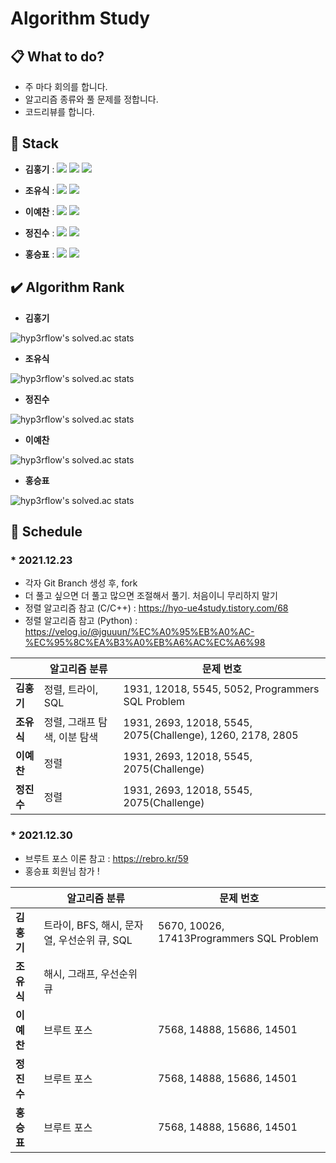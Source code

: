# Algorithm Study

## 📋 What to do?

* 주 마다 회의를 합니다.
* 알고리즘 종류와 풀 문제를 정합니다.
* 코드리뷰를 합니다.

## 🔨 Stack

* **김홍기** : <img src="https://img.shields.io/badge/C/C++-00599C?style=flat-square&logo=C++&logoColor=white"/> <img src="https://img.shields.io/badge/Visual Studio-5C2D91?style=flat-square&logo=Visual Studio&logoColor=white"/> <img src="https://img.shields.io/badge/MySQL-4479A1?style=flat-square&logo=MySQL&logoColor=white"/>

* **조유식** : <img src="https://img.shields.io/badge/C/C++-00599C?style=flat-square&logo=C++&logoColor=white"/> <img src="https://img.shields.io/badge/Visual Studio-5C2D91?style=flat-square&logo=Visual Studio&logoColor=white"/>

* **이예찬** : <img src="https://img.shields.io/badge/C/C++-00599C?style=flat-square&logo=C++&logoColor=white"/> <img src="https://img.shields.io/badge/Visual Studio-5C2D91?style=flat-square&logo=Visual Studio&logoColor=white"/>

* **정진수** : <img src="https://img.shields.io/badge/Python-000000C?style=flat-square&logo=Python&logoColor=white"/> <img src="https://img.shields.io/badge/Visual Studio Code-007ACC?style=flat-square&logo=Visual Studio Code&logoColor=white"/>

* **홍승표** : <img src="https://img.shields.io/badge/JavaScript-F7DF1E?style=flat-square&logo=JavaScript&logoColor=white"/> <img src="https://img.shields.io/badge/Visual Studio Code-007ACC?style=flat-square&logo=Visual Studio Code&logoColor=white"/>

## ✔️ Algorithm Rank
* **김홍기**

![hyp3rflow's solved.ac stats](https://github-readme-solvedac.hyp3rflow.vercel.app/api/?handle=rlaghdrl333)

* **조유식**

![hyp3rflow's solved.ac stats](https://github-readme-solvedac.hyp3rflow.vercel.app/api/?handle=whdbtlr12)

* **정진수**

![hyp3rflow's solved.ac stats](https://github-readme-solvedac.hyp3rflow.vercel.app/api/?handle=wlstkd5129)

* **이예찬**

![hyp3rflow's solved.ac stats](https://github-readme-solvedac.hyp3rflow.vercel.app/api/?handle=2praisehim)

* **홍승표**

![hyp3rflow's solved.ac stats](https://github-readme-solvedac.hyp3rflow.vercel.app/api/?handle=tmdvy11)


## 📌 **Schedule**

### * 2021.12.23

* 각자 Git Branch 생성 후, fork
* 더 풀고 싶으면 더 풀고 많으면 조절해서 풀기. 처음이니 무리하지 말기
* 정렬 알고리즘 참고 (C/C++) : https://hyo-ue4study.tistory.com/68
* 정렬 알고리즘 참고 (Python) :  https://velog.io/@jguuun/%EC%A0%95%EB%A0%AC-%EC%95%8C%EA%B3%A0%EB%A6%AC%EC%A6%98

||알고리즘 분류|문제 번호|
|------|---|---|
|**김홍기**|정렬, 트라이, SQL|1931, 12018, 5545, 5052, Programmers SQL Problem|
|**조유식**|정렬, 그래프 탐색, 이분 탐색|1931, 2693, 12018, 5545, 2075(Challenge), 1260, 2178, 2805|
|**이예찬**|정렬|1931, 2693, 12018, 5545, 2075(Challenge)|
|**정진수**|정렬|1931, 2693, 12018, 5545, 2075(Challenge)|


### * 2021.12.30

* 브루트 포스 이론 참고 : https://rebro.kr/59
* 홍승표 회원님 참가 !

||알고리즘 분류|문제 번호|
|------|---|---|
|**김홍기**|트라이, BFS, 해시, 문자열, 우선순위 큐, SQL|5670, 10026, 17413Programmers SQL Problem|
|**조유식**|해시, 그래프, 우선순위 큐||
|**이예찬**|브루트 포스|7568, 14888, 15686, 14501|
|**정진수**|브루트 포스|7568, 14888, 15686, 14501|
|**홍승표**|브루트 포스|7568, 14888, 15686, 14501|
